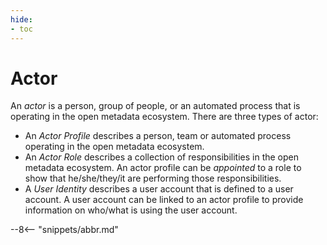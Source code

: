 ```yaml
---
hide:
- toc
---
```


<!-- SPDX-License-Identifier: CC-BY-4.0 -->
<!-- Copyright Contributors to the Egeria project. -->

# Actor

An *actor* is a person, group of people, or an automated process that is operating in the open metadata ecosystem.  There are three types of actor:

* An *Actor Profile* describes a person, team or automated process operating in the open metadata ecosystem.
* An *Actor Role* describes a collection of responsibilities in the open metadata ecosystem. An actor profile can be *appointed* to a role to show that he/she/they/it are performing those responsibilities.
* A *User Identity* describes a user account that is defined to a user account.  A user account can be linked to an actor profile to provide information on who/what is using the user account.

--8<-- "snippets/abbr.md"

